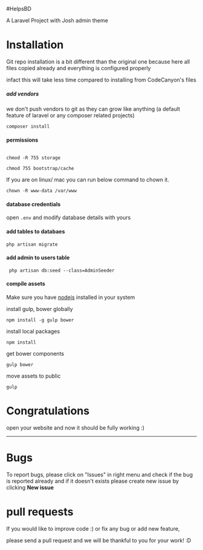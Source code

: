 #HelpsBD

A Laravel Project with Josh admin theme



# Installation

Git repo installation is a bit different than the original one because here all files copied already and everything is configured properly

infact this will take less time compared to installing from CodeCanyon's files

##### add vendors
we don't push vendors to git as they can grow like anything (a default feature of laravel or any composer related projects)

````composer install````

#### permissions

```` 

chmod -R 755 storage

chmod 755 bootstrap/cache

````

If you are on linux/ mac you can run below command to chown it.

````
chown -R www-data /var/www

````

#### database credentials

open ````.env```` and modify database details with yours

#### add tables to databaes

```` php artisan migrate ````

#### add admin to users table

```` php artisan db:seed --class=AdminSeeder````

#### compile assets

Make sure you have [nodejs](https://nodejs.org) installed in your system

install gulp, bower globally

```npm install -g gulp bower ```

install local packages

```npm install```

get bower components

```gulp bower```

move assets to public

``` gulp ```


# Congratulations
open your website and now it should be fully working :)

***

# Bugs

To report bugs, please click on "Issues" in right menu and check if the bug is reported already 
and if it doesn't exists please create new issue by clicking **New issue**

# pull requests

If you would like to improve code :) or fix any bug or add new feature,

please send a pull request and we will be thankful to you for your work! :D
